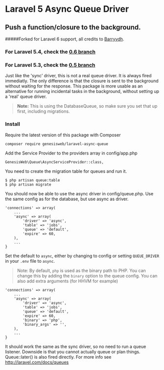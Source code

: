 # Laravel 5 Async Queue Driver

## Push a function/closure to the background.

#####Forked for Laravel 6 support, all credits to [Barryvdh](https://github.com/barryvdh).

### For Laravel 5.4, check the [0.6 branch](https://github.com/barryvdh/laravel-async-queue/tree/v0.6.0)

### For Laravel 5.3, check the [0.5 branch](https://github.com/barryvdh/laravel-async-queue/tree/v0.5.0)

Just like the 'sync' driver, this is not a real queue driver. It is always fired immediatly.
The only difference is that the closure is sent to the background without waiting for the response.
This package is more usable as an alternative for running incidental tasks in the background, without setting up a 'real' queue driver.

> **Note:** This is using the DatabaseQueue, so make sure you set that up first, including migrations.

### Install

Require the latest version of this package with Composer

    composer require genesisweb/laravel-async-queue

Add the Service Provider to the providers array in config/app.php

    GenesisWeb\Queue\AsyncServiceProvider::class,

You need to create the migration table for queues and run it.

    $ php artisan queue:table
    $ php artisan migrate

You should now be able to use the async driver in config/queue.php. Use the same config as for the database, but use async as driver.

    'connections' => array(
        ...
        'async' => array(
            'driver' => 'async',
            'table' => 'jobs',
            'queue' => 'default',
            'expire' => 60,
        ),
        ...
    }

Set the default to `async`, either by changing to config or setting `QUEUE_DRIVER` in your `.env` file to `async`.

> Note: By default, `php` is used as the binary path to PHP. You can change this by adding the `binary` option to the queue config. You can also add extra arguments (for HHVM for example)

    'connections' => array(
        ...
        'async' => array(
            'driver' => 'async',
            'table' => 'jobs',
            'queue' => 'default',
            'expire' => 60,
            'binary' => 'php',
            'binary_args' => '',
        ),
        ...
    }

It should work the same as the sync driver, so no need to run a queue listener. Downside is that you cannot actually queue or plan things. Queue::later() is also fired directly. For more info see http://laravel.com/docs/queues

